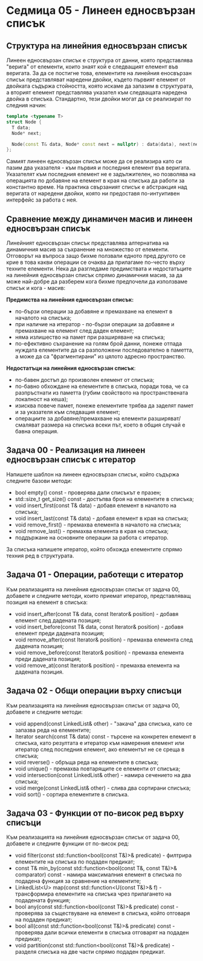 # Седмица 05 - Линеен едносвързан списък

## Структура на линейния едносвързан списък
Линеен едносвързан списък е структура от данни, която представлява "верига" от елементи, които знаят кой е следващият елемент във веригата. За да се постигне това, елементите на линейния еносвързан списък представляват наредени двойки, където първият елемент от двойката съдържа стойността, която искаме да запазим в структурата, а вторият елемент представлява указател към следващата наредена двойка в списъка. Стандартно, тези двойки могат да се реализират по следния начин:

```c++
template <typename T>
struct Node {
  T data;
  Node* next;

  Node(const T& data, Node* const next = nullptr) : data(data), next(next) {}
};
```

Самият линеен едносвързан списък може да се реализира като си пазим два указателя - към първия и последния елемент във веригата. Указателят към последния елемент не е задължителен, но позволява на операцията по добавяне на елемент в края на списъка да работи за константно време. На практика свързаният списък е абстракция над веригата от наредени двойки, която ни предоставя по-интуитивен интерфейс за работа с нея.

## Сравнение между динамичен масив и линеен едносвързан списък
Линейният едносвързан списък представлява алтернатива на динамичния масив за съхранение на множество от елементи. Отговорът на въпроса защо бихме ползвали едното пред другото се крие в това какви операции се очаква да прилагаме по-често върху техните елементи. Нека да разгледаме предимствата и недостатъците на линейния едносвързан списък спрямо динамичния масив, за да може най-добре да разберем кога бихме предпочели да използваме списък и кога - масив:

**Предимства на линейния едносвързан списък:**
- по-бързи операции за добавяне и премахване на елемент в началото на списъка;
- при наличие на итератор - по-бързи операции за добавяне и премахване на елемент след даден елемент;
- няма излишество на памет при разширяване на списъка;
- по-ефективно съхранение на голям брой данни, понеже отпада нуждата елементите да са разположени последователно в паметта, а може да са "фрагментирани" из цялото адресно пространство.

**Недостатъци на линейния едносвързан списък**:
- по-бавен достъп до произволен елемент от списъка;
- по-бавно обхождане на елементите в списъка, поради това, че са разпръстнати из паметта (губим свойството на пространствената локалност на кеша);
- изисква повече памет, понеже елементите трябва да заделят памет и за указателя към следващия елемент;
- операциите за добавяне/премахване на елементи разширяват/смаляват размера на списъка всеки път, което в общия случай е бавна операция.

## Задача 00 - Реализация на линеен едносвързан списък с итератор
Напишете шаблон на линеен едносвързан списък, който съдържа следните базови методи:

- bool empty() const - проверява дали списъкът е празен;
- std::size_t get_size() const - достъпва броя на елементите в списъка;
- void insert_first(const T& data) - добавя елемент в началото на списъка;
- void insert_last(const T& data) - добавя елемент в края на списъка;
- void remove_first() - премахва елемента в началото на списъка;
- void remove_last() - премахва елемента в края на списъка;
- поддържане на основните операции за работа с итератор.

За списъка напишете итератор, който обхожда елементите спрямо техния ред в структурата.

## Задача 01 - Операции, работещи с итератор
Към реализацията на линейния едносвързан списък от задача 00, добавете и следните методи, които приемат итератор, представляващ позиция на елемент в списъка:

- void insert_after(const T& data, const Iterator& position) - добавя елемент след дадената позиция;
- void insert_before(const T& data, const Iterator& position) - добавя елемент преди дадената позиция;
- void remove_after(const Iterator& position) - премахва елемента след дадената позиция;
- void remove_before(const Iterator& position) - премахва елемента преди дадената позиция;
- void remove_at(const Iterator& position) - премахва елемента на дадената позиция.

## Задача 02 - Общи операции върху списъци
Към реализацията на линейния едносвързан списък от задача 00, добавете и следните методи:

- void append(const LinkedList& other) - "закача" два списъка, като се запазва реда на елементите;
- Iterator search(const T& data) const - търсене на конкретен елемент в списъка, като резултата е итератор към намерения елемент или итератор след последния елемент, ако елементът не се среща в списъка;
- void reverse() - обръща реда на елементите в списъка;
- void unique() - премахва повтарящите се елементи от списъка;
- void intersection(const LinkedList& other) - намира сечението на два списъка;
- void merge(const LinkedList& other) - слива два сортирани списъка;
- void sort() - сортира елементите в списъка.

## Задача 03 - Функции от по-висок ред върху списъци
Към реализацията на линейния едносвързан списък от задача 00, добавете и следните функции от по-висок ред:

- void filter(const std::function<bool(const T&)>& predicate) - филтрира елементите на списъка по подаден предикат;
- const T& min_by(const std::function<bool(const T&, const T&)>& comparator) const - намира максималния елемент в списъка по подадена функция за сравнение на елементите;
- LinkedList\<U> map(const std::function<U(const T&)>& f) - трансформира елементите на списъка чрез прилагането на подадената функция;
- bool any(const std::function<bool(const T&)>& predicate) const - проверява за съществуване на елемент в списъка, който отговаря на подаден предикат;
- bool all(const std::function<bool(const T&)>& predicate) const - проверява дали всички елементи в списъка отговарят на подаден предикат;
- void partition(const std::function<bool(const T&)>& predicate) - разделя списъка на две части спрямо подаден предикат.
